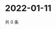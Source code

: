 # 2022-01-11

共 0 条

<!-- BEGIN WEIBO -->
<!-- 最后更新时间 Tue Jan 11 2022 15:15:16 GMT+0800 (China Standard Time) -->

<!-- END WEIBO -->
